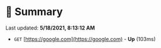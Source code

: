 # 📖 Summary
Last updated: **5/18/2021, 8:13:12 AM**

- `GET` [https://google.com](https://google.com) - **Up** (103ms)
